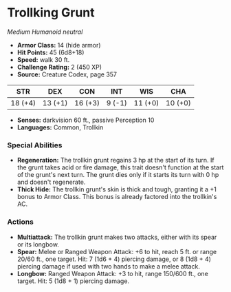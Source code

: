 # Trollking Grunt

*Medium* *Humanoid* *neutral*

- **Armor Class:** 14 (hide armor)
- **Hit Points:** 45 (6d8+18)
- **Speed:** walk 30 ft.
- **Challenge Rating:** 2 (450 XP)
- **Source:** Creature Codex, page 357

| STR | DEX | CON | INT | WIS | CHA |
| --- | --- | --- | --- | --- | --- |
| 18 (+4) | 13 (+1) | 16 (+3) | 9 (-1) | 11 (+0) | 10 (+0) |

- **Senses:** darkvision 60 ft., passive Perception 10
- **Languages:** Common, Trollkin

### Special Abilities

- **Regeneration:** The trollkin grunt regains 3 hp at the start of its turn. If the grunt takes acid or fire damage, this trait doesn't function at the start of the grunt's next turn. The grunt dies only if it starts its turn with 0 hp and doesn't regenerate.
- **Thick Hide:** The trollkin grunt's skin is thick and tough, granting it a +1 bonus to Armor Class. This bonus is already factored into the trollkin's AC.

### Actions

- **Multiattack:** The trollkin grunt makes two attacks, either with its spear or its longbow.
- **Spear:** Melee or Ranged Weapon Attack: +6 to hit, reach 5 ft. or range 20/60 ft., one target. Hit: 7 (1d6 + 4) piercing damage, or 8 (1d8 + 4) piercing damage if used with two hands to make a melee attack.
- **Longbow:** Ranged Weapon Attack: +3 to hit, range 150/600 ft., one target. Hit: 5 (1d8 + 1) piercing damage.


